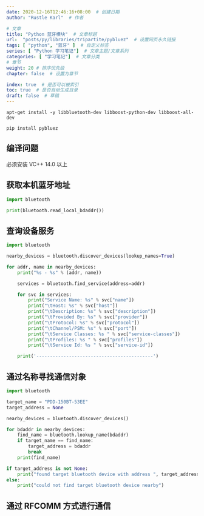 ```yaml
---
date: 2020-12-16T12:46:16+08:00  # 创建日期
author: "Rustle Karl"  # 作者

# 文章
title: "Python 蓝牙模块"  # 文章标题
url:  "posts/py/libraries/tripartite/pybluez"  # 设置网页永久链接
tags: [ "python", "蓝牙" ]  # 自定义标签
series: [ "Python 学习笔记"]  # 文章主题/文章系列
categories: [ "学习笔记"]  # 文章分类
# 章节
weight: 20 # 排序优先级
chapter: false  # 设置为章节

index: true  # 是否可以被索引
toc: true  # 是否自动生成目录
draft: false  # 草稿
---
```


```shell
apt-get install -y libbluetooth-dev libboost-python-dev libboost-all-dev
```

```shell
pip install pybluez
```

## 编译问题

必须安装 VC++ 14.0 以上

## 获取本机蓝牙地址

```py
import bluetooth

print(bluetooth.read_local_bdaddr())
```

## 查询设备服务

```py
import bluetooth

nearby_devices = bluetooth.discover_devices(lookup_names=True)

for addr, name in nearby_devices:
    print("%s - %s" % (addr, name))

    services = bluetooth.find_service(address=addr)

    for svc in services:
        print("Service Name: %s" % svc["name"])
        print("\tHost: %s" % svc["host"])
        print("\tDescription: %s" % svc["description"])
        print("\tProvided By: %s" % svc["provider"])
        print("\tProtocol: %s" % svc["protocol"])
        print("\tChannel/PSM: %s" % svc["port"])
        print("\tService Classes: %s " % svc["service-classes"])
        print("\tProfiles: %s " % svc["profiles"])
        print("\tService Id: %s " % svc["service-id"])

    print('-------------------------------------------')
```

## 通过名称寻找通信对象

```py
import bluetooth

target_name = "PDD-150BT-53EE"
target_address = None

nearby_devices = bluetooth.discover_devices()

for bdaddr in nearby_devices:
    find_name = bluetooth.lookup_name(bdaddr)
    if target_name == find_name:
        target_address = bdaddr
        break
    print(find_name)

if target_address is not None:
    print("found target bluetooth device with address ", target_address)
else:
    print("could not find target bluetooth device nearby")
```

## 通过 RFCOMM 方式进行通信

```py

```

```py

```


```py

```


```py

```


```py

```


```py

```


```py

```


```py

```



